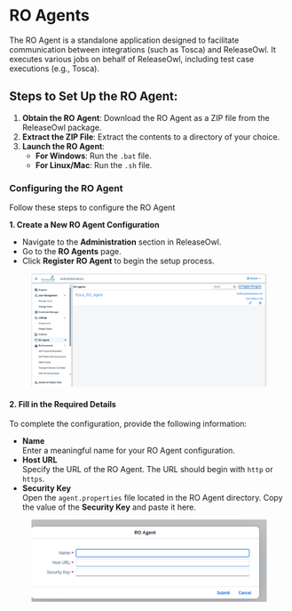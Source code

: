 # RO Agents

The RO Agent is a standalone application designed to facilitate communication between integrations (such as Tosca) and ReleaseOwl. It executes various jobs on behalf of ReleaseOwl, including test case executions (e.g., Tosca).

## Steps to Set Up the RO Agent:

1. **Obtain the RO Agent**: Download the RO Agent as a ZIP file from the ReleaseOwl package.
2. **Extract the ZIP File**: Extract the contents to a directory of your choice.
3. **Launch the RO Agent**:
   * **For Windows**: Run the `.bat` file.
   * **For Linux/Mac**: Run the `.sh` file.

### Configuring the RO Agent

Follow these steps to configure the RO Agent

**1. Create a New RO Agent Configuration**

* Navigate to the **Administration** section in ReleaseOwl.
* Go to the **RO Agents** page.
* Click **Register RO Agent** to begin the setup process.

<figure><img src="../../.gitbook/assets/image (447).png" alt=""><figcaption></figcaption></figure>

#### 2. Fill in the Required Details

To complete the configuration, provide the following information:

* **Name**\
  Enter a meaningful name for your RO Agent configuration.
* **Host URL**\
  Specify the URL of the RO Agent. The URL should begin with `http` or `https`.
* **Security Key**\
  Open the `agent.properties` file located in the RO Agent directory. Copy the value of the **Security Key** and paste it here.

<figure><img src="../../.gitbook/assets/image (448).png" alt=""><figcaption></figcaption></figure>





